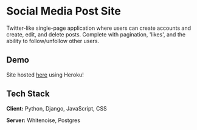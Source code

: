
# Social Media Post Site

Twitter-like single-page application where users can create accounts and create, edit, and delete posts. Complete with pagination, 'likes', and the ability to follow/unfollow other users.

## Demo

Site hosted [here](https://twitter-site.herokuapp.com/) using Heroku!
  
## Tech Stack

**Client:** Python, Django, JavaScript, CSS

**Server:** Whitenoise, Postgres
